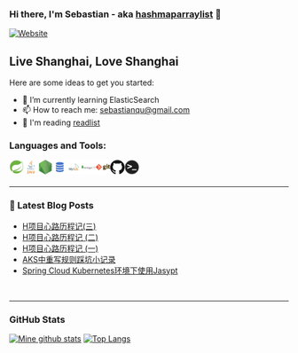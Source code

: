 ### Hi there, I'm Sebastian - aka [hashmaparraylist](https://hashmaparraylist.github.io) 👋 

[![Website](https://img.shields.io/website?label=hashmaparraylist.github.io&style=for-the-badge&url=https%3A%2F%2Fhashmaparraylist.github.io)](https://hashmaparraylist.github.io)

## Live Shanghai, Love Shanghai

Here are some ideas to get you started:

- 🌱 I’m currently learning ElasticSearch
- 📫 How to reach me: [sebastianqu@gmail.com](mailto://sebastianqu@gmail.com)
- 📕 I'm reading [readlist](https://github.com/hashmaparraylist/ReadList)

### Languages and Tools:

<img align="left" alt="Spring Boot" width="26px" src="https://raw.githubusercontent.com/github/explore/80688e429a7d4ef2fca1e82350fe8e3517d3494d/topics/spring-boot/spring-boot.png" />
<img align="left" alt="Java" width="26px" src="https://raw.githubusercontent.com/github/explore/80688e429a7d4ef2fca1e82350fe8e3517d3494d/topics/java/java.png" />
<img align="left" alt="Node.js" width="26px" src="https://raw.githubusercontent.com/github/explore/80688e429a7d4ef2fca1e82350fe8e3517d3494d/topics/nodejs/nodejs.png" />
<img align="left" alt="SQL" width="26px" src="https://raw.githubusercontent.com/github/explore/80688e429a7d4ef2fca1e82350fe8e3517d3494d/topics/sql/sql.png" />
<img align="left" alt="MySQL" width="26px" src="https://raw.githubusercontent.com/github/explore/80688e429a7d4ef2fca1e82350fe8e3517d3494d/topics/mysql/mysql.png" />
<img align="left" alt="MongoDB" width="26px" src="https://raw.githubusercontent.com/github/explore/80688e429a7d4ef2fca1e82350fe8e3517d3494d/topics/mongodb/mongodb.png" />
<img align="left" alt="Git" width="26px" src="https://raw.githubusercontent.com/github/explore/80688e429a7d4ef2fca1e82350fe8e3517d3494d/topics/git/git.png" />
<img align="left" alt="GitHub" width="26px" src="https://raw.githubusercontent.com/github/explore/78df643247d429f6cc873026c0622819ad797942/topics/github/github.png" />
<img align="left" alt="Terminal" width="26px" src="https://raw.githubusercontent.com/github/explore/80688e429a7d4ef2fca1e82350fe8e3517d3494d/topics/terminal/terminal.png" />

<br />
<br />

---

### 📕 Latest Blog Posts

<!-- BLOG-POST-LIST:START -->
- [H项目心路历程记&lpar;三&rpar;](https://hashmaparraylist.github.io/2023/09/21/H%E9%A1%B9%E7%9B%AE%E5%BF%83%E8%B7%AF%E5%8E%86%E7%A8%8B%E8%AE%B0-3/)
- [H项目心路历程记 &lpar;二&rpar;](https://hashmaparraylist.github.io/2023/07/12/H%E9%A1%B9%E7%9B%AE%E5%BF%83%E8%B7%AF%E5%8E%86%E7%A8%8B%E8%AE%B0-2/)
- [H项目心路历程记 &lpar;一&rpar;](https://hashmaparraylist.github.io/2023/07/10/H%E9%A1%B9%E7%9B%AE%E5%BF%83%E8%B7%AF%E5%8E%86%E7%A8%8B%E8%AE%B0-1/)
- [AKS中重写规则踩坑小记录](https://hashmaparraylist.github.io/2022/09/23/AKS%E4%B8%AD%E9%87%8D%E5%86%99%E8%A7%84%E5%88%99%E8%B8%A9%E5%9D%91%E5%B0%8F%E8%AE%B0%E5%BD%95/)
- [Spring Cloud Kubernetes环境下使用Jasypt](https://hashmaparraylist.github.io/2021/09/29/Spring-Cloud-Kubernetes%E7%8E%AF%E5%A2%83%E4%B8%8B%E4%BD%BF%E7%94%A8Jasypt/)
<!-- BLOG-POST-LIST:END -->

<br />

---

### GitHub Stats

[![Mine github stats](https://github-readme-stats.vercel.app/api?username=hashmaparraylist&hide_title=true)](https://hashmaparraylist.github.io)
[![Top Langs](https://github-readme-stats.vercel.app/api/top-langs/?username=hashmaparraylist&layout=compact&langs_count=6&exclude_repo=hashmaparraylist.github.io)](https://github.com/hashmaparraylist)
